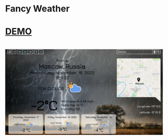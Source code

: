 # Fancy Weather
# [DEMO](https://vladislavweb-fancy-weather.netlify.app/)
# ![app screenshot](screenshots/weather.png?raw=true)
